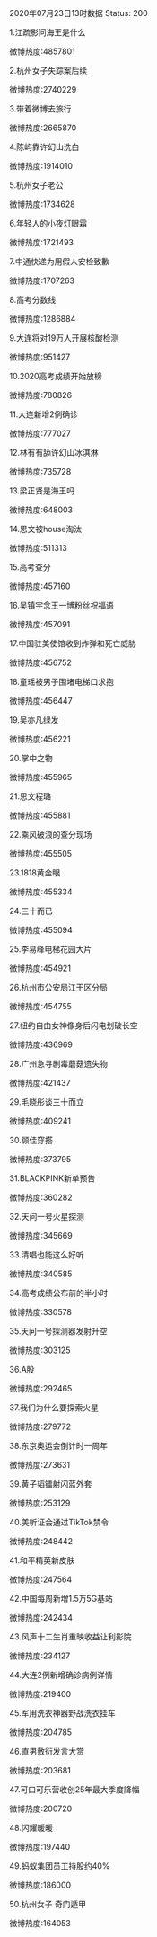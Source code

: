 2020年07月23日13时数据
Status: 200

1.江疏影问海王是什么

微博热度:4857801

2.杭州女子失踪案后续

微博热度:2740229

3.带着微博去旅行

微博热度:2665870

4.陈屿靠许幻山洗白

微博热度:1914010

5.杭州女子老公

微博热度:1734628

6.年轻人的小夜灯眼霜

微博热度:1721493

7.中通快递为用假人安检致歉

微博热度:1707263

8.高考分数线

微博热度:1286884

9.大连将对19万人开展核酸检测

微博热度:951427

10.2020高考成绩开始放榜

微博热度:780826

11.大连新增2例确诊

微博热度:777027

12.林有有舔许幻山冰淇淋

微博热度:735728

13.梁正贤是海王吗

微博热度:648003

14.思文被house淘汰

微博热度:511313

15.高考查分

微博热度:457160

16.吴镇宇念王一博粉丝祝福语

微博热度:457091

17.中国驻美使馆收到炸弹和死亡威胁

微博热度:456752

18.童瑶被男子围堵电梯口求抱

微博热度:456447

19.吴亦凡绿发

微博热度:456221

20.掌中之物

微博热度:455965

21.思文程璐

微博热度:455881

22.乘风破浪的查分现场

微博热度:455505

23.1818黄金眼

微博热度:455334

24.三十而已

微博热度:455094

25.李易峰电梯花园大片

微博热度:454921

26.杭州市公安局江干区分局

微博热度:454755

27.纽约自由女神像身后闪电划破长空

微博热度:436969

28.广州急寻剧毒蘑菇遗失物

微博热度:421437

29.毛晓彤谈三十而立

微博热度:409241

30.顾佳穿搭

微博热度:373795

31.BLACKPINK新单预告

微博热度:360282

32.天问一号火星探测

微博热度:345669

33.清唱也能这么好听

微博热度:340585

34.高考成绩公布前的半小时

微博热度:330578

35.天问一号探测器发射升空

微博热度:303125

36.A股

微博热度:292465

37.我们为什么要探索火星

微博热度:279772

38.东京奥运会倒计时一周年

微博热度:273631

39.黄子韬镭射闪蓝外套

微博热度:253129

40.美听证会通过TikTok禁令

微博热度:248442

41.和平精英新皮肤

微博热度:247564

42.中国每周新增1.5万5G基站

微博热度:242434

43.风声十二生肖重映收益让利影院

微博热度:234127

44.大连2例新增确诊病例详情

微博热度:219400

45.军用洗衣神器野战洗衣挂车

微博热度:204785

46.直男敷衍发言大赏

微博热度:203681

47.可口可乐营收创25年最大季度降幅

微博热度:200720

48.闪耀暖暖

微博热度:197440

49.蚂蚁集团员工持股约40%

微博热度:186000

50.杭州女子 奇门遁甲

微博热度:164053

